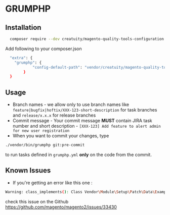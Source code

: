 # GRUMPHP
## Installation
```bash
  composer require --dev creatuity/magento-quality-tools-configuration
 ```

Add following to your composer.json

```bash
  "extra": {
    "grumphp": {
            "config-default-path": "vendor/creatuity/magento-quality-tools-configuration/grumphp.yml"
        }
  }
```

## Usage
- Branch names - we allow only to use branch names like `feature|bugfix|hoftix/XXX-123-short-description` for task branches and `release/x.x.x` for release branches
- Commit message - Your commit message **MUST** contain JIRA task number and short description - `[XXX-123] Add feature to alert admin for new user registration`
- When you want to commit your changes, type 
```bash
./vendor/bin/grumphp git:pre-commit
```
to run tasks defined in `grumphp.yml` **only** on the code from the commit.
## Known Issues
- If you're getting an error like this one : 
```bash
Warning: class_implements(): Class Vendor\Module\Setup\Patch\Data\ExamplePatch does not exist and could not be loaded in /dev/tests/static/framework/Magento/CodeMessDetector/Rule/Design/AllPurposeAction.php on line 35
```
check this issue on the Github https://github.com/magento/magento2/issues/33430
